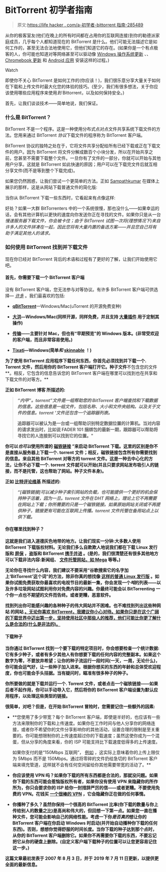 # BitTorrent 初学者指南

> 原文:[https://life hacker . com/a-初学者-bittorrent 指南-285489](https://lifehacker.com/a-beginners-guide-to-bittorrent-285489)

从你的极客室友(他们在晚上的所有时间都在占用你的互联网连接)到你的勒德派家庭成员，几乎每个人都知道现在的 BitTorrent 是什么。他们可能无法描述它是如何工作的，甚至无法合法地使用它，但他们知道它的存在。(如果你是一个有点极客的人，你可能也知道对等网络甚至可以驱动像 [Windows 操作系统更新](https://lifehacker.com/windows-10-uses-your-bandwidth-to-distribute-updates-d-1721091469) 、、 [Chromebook 更新](https://support.google.com/chrome/a/answer/3168106?hl=en) 和 [Android 应用](https://www.androidpolice.com/2018/10/24/hands-google-play-peer-peer-app-sharing-files-go/) 安装这样的过程。)

Watch

即使你不关心 BitTorrent 是如何工作的(你应该！)，我们很乐意分享大量关于如何在下载和上传文件时最大化您的体验的技巧。(至少，我们有很多想法，关于你应该使用哪些应用程序来使用*到* Bittorrent，以及如何保持安全。)

首先，让我们谈谈技术——简单地说，我们保证。

### **什么是 BitTorrent？**

BitTorrent 不是一个程序。这是一种使用分布式点对点文件共享系统下载文件的方法。您用来通过 BitTorrent *协议*下载文件的程序称为 BitTorrent 客户端。

BitTorrent 协议的独特之处在于，它将文件共享分配给所有已经下载或正在下载文件的用户。因为 BitTorrent 将文件分解成数百个小块分发，所以在开始共享之前，您甚至不需要下载整个文件。一旦你有了文件的一部分，你就可以开始与其他用户分享。这就是 BitTorrent 如此快速的原因；用户可以在下载完文件后就互相分享文件(而不是等到整个下载完成)。

如果您仍然困惑，让我们尝试一个更简单的方法。正如 [Sampathkumar](https://medium.com/@sampathkumar27896/how-bittorrent-works-79a64d22709c) 在媒体上展示的那样，这是从网站下载普通文件的简化版:

当你从 BitTorrent 下载一些东西时，它看起来有点像这样:

好处？如果一大群 BitTorrenters 中的一个系统很慢，那也没什么——如果幸运的话，会有其他计算机以更快的速度向你发送你正在寻找的文件。如果你只是从一台*慢速服务器下载文件，你会被卡住；由于 BitTorrent 试图一次将(理想情况下)来自许多人的文件拼凑在一起，因此您将有大量内置的备选方案——并且您自己将有助于满足其他人的请求。*

### **如何使用 BitTorrent 找到并下载文件**

现在你已经对 BitTorrent 背后的术语和过程有了更好的了解，让我们开始使用它吧。

#### **首先，你需要下载一个 BitTorrent 客户端**

没有 BitTorrent 客户端，您无法参与对等协议。有许多 BitTorrent 客户端可供选择— [*许多*](https://en.wikipedia.org/wiki/Comparison_of_BitTorrent_clients) 。我们最喜欢的包括:

*   [**qBitTorrent**](https://www.qbittorrent.org/)—Windows/Mac(uTorrent 的开源免费变种)

*   [**大洪**](https://deluge-torrent.org/)**—Windows/Mac(同样开源，同样免费，并且支持 [大量插件](https://dev.deluge-torrent.org/wiki/Plugins) 用于定制其操作)** 
*   **[**传输**](https://transmissionbt.com/)——主要针对 Mac，但也有“早期预览”的 Windows 版本。(非常受欢迎的客户端，而且非常容易使用。)** 
*   **[**Tixati**](https://www.tixati.com/)—Windows(简单*和* [skinnable](https://github.com/theLMGN/matches) ！)**

**为了使用 BitTorrent 应用程序下载任何东西，你首先必须找到并下载一个. Torrent 文件，然后用你的 BitTorrent 客户端打开它。种子文件**不包含您的文件**。相反，它包含的信息告诉您的 BitTorrent 客户端在哪里可以找到也在共享和下载文件的对等方。** 

**正如 BitTorrent 博客 所描述的:**

> ***“内甲”。torrent”文件是一组帮助您的 BitTorrent 客户端查找和下载数据的信息。这些信息是一组文件，包括名称、大小和文件夹结构。以及关于文件的信息。torrent '文件还包含一个追踪器列表。***
> 
> **追踪器可以被认为是一台或一组帮助识别特定数据位置的计算机。当对内容的请求发出时，比如说 FADER 101 捆绑包的最新一期，跟踪器可以帮助将寻找它的人连接到可以找到它的位置。"**

**你可以*也可以*使用所谓的 [磁铁链接](https://lifehacker.com/what-are-magnet-links-and-how-do-i-use-them-to-downloa-5875899) ”来启动 BitTorrent 下载。这里的区别是你不是直接从服务器上下载一个. torrent 文件；相反，磁铁链接包含所有你需要找到的信息。来自其他 BitTorrent 对等方的 torrent 文件。这是一种去中心化的方法，让你不必下载一个. torrent 文件就可以开始(并且只要求网站发布吸引人的链接，而不是托管，这也帮助了网站。种子文件本身)。**

**正如 [比特评论维基](http://wiki.bitcomet.com/peers_seeds_torrent_tracker_dht_peer_exchange_pex_magnet_links) 所描述的:**

> ***“[磁铁链接]可以减少种子索引网站的负载，也可能提供一个更好的机会保持种子活着，因为一旦。torrent 文件在 DHT 网络上，理论上它不再需要在网站上下载；你所需要的只是一个磁铁链接。如果原始网站关闭或不再提供种子，链接更有可能在互联网上传播。torrent 文件托管在备用站点上以供下载。***

#### **你在哪里找到种子？**

**这就是我们进入道德灰色地带的地方。让我们现实一分钟:大多数人使用 BitTorrent 下载版权材料。无论我们多么自欺欺人地说我们都在下载 Linux 发行版和 [屏保](https://electricsheep.org/) ，盗版和 BitTorrent [携手并进](https://www.wired.com/story/how-bittorrent-spurred-the-streaming-revolution/) 。(是的，我们很清楚还有很多其他地方可以下载非法内容:新闻组、 [文件托管网站，如 Mega](https://lifehacker.com/google-one-is-now-open-for-everyone-but-is-it-a-good-d-1826049257) 等等。)**

**无论你在寻找什么内容，我们建议不要采用“谷歌搜索它的名字加上‘BitTorrent’这个词”的方法，除非你真的想找像 [这样的普通 Linux 发行版](https://distrowatch.com/dwres.php?resource=bittorrent) 。如果你试图免费获取你最喜欢的电视节目的最新一集，你会发现一个*吨*的列表——以及许多垃圾网站试图利用你对免费内容的兴趣。你最终可能会以 BitTorrenting 一个你一点也不期望的文件而告终。或者更糟，恶意软件。**

**找到列出你可能感兴趣的各种种子的伟大网站并不困难。也不难找到列出这些种网站 的网站 [。无论你喜欢 BitTorrent，我建议你小心对待。如果你只是在这个广阔的下载世界中迈出第一步，坚持使用社区中那些人的推荐，他们可能比你更了解什么是合法的(什么是非法的)。](https://www.reddit.com/r/trackers/)**

#### ****下载种子****

**当你通过 BitTorrent 找到一个要下载的特定项目时，你会想要检查一个统计数据:它有多少种子，或者有多少其他人有你想要下载的任何内容的完整副本。如果这个数字为零，不要放弃希望；让你的种子流运行一段时间(一天，一周，无论什么)，你可能会运气好，让一些种子加入进来。根据你想买的东西的年龄和总体受欢迎程度，你也可能会手头拮据。当有疑问时，瞄准有很多种子的种子。**

**你所要做的就是下载并运行一个. Torrent 文件，或者点击一个磁铁链接——如果后者不起作用，你可以手动导入它，然后将你的 BitTorrent 客户端设置为默认应用程序，以处理这些类型的链接。**

**很简单，对吧？但是，在开始 BitTorrent 冒险时，您需要记住一些额外的因素:**

*   **您使用了多少带宽？每个 BitTorrent 客户端，即使是半好的，也应该有一些方法来限制你的下载和上传速度。如果你在工作时间与他人分享你的网络连接，或者你不希望你的文件分享影响你的其他活动，设置合理的限制是至关重要的。你可能想限制你的上传速度超过你的下载速度；虽然这使你成为一个混蛋，但从分享的角度来看，你的 ISP 可能支持比下载速度低得多的上传速度。

    如果你支付的是“150Mbps 互联网”， [例如](https://www.cabletv.com/xfinity/internet) ，这实际上意味着你的上传上限仅为 5Mbps 而不是 150Mbps。通过将零碎的文件扔给急切的 BitTorrent 客户端来填充管道，这样就不会有任何空间留给你其他需要带宽的活动了。**
*   **你应该使用 VPN 吗？如果你下载的所有东西都是合法的，那就没问题。如果你下载的东西可能会惹恼版权所有者，如果你没有使用 VPN 来隐藏你的所作所为，你只会要求你的 ISP 给你一封措辞严厉的信——或者更糟。不要使用免费的 VPN。花钱买 [一个很棒的 VPN](https://lifehacker.com/how-to-choose-a-vpn-1831320407) ，它会隐藏你正在做的任何事情。**
*   **你播种了多久？虽然你保持一个很高的 BitTorrent 比率(你下载的数量与你上传给别人的数量之比)是高尚和伟大的，但回想一下第一点。如果您一直在播种文件，您可能会影响自己的网络性能。考虑一下你*是否真的*想让你的 BitTorrent 客户端在你启动 Windows 时启动(并开始自动播种你下载的任何东西)。否则，想想你觉得舒服的时间长度。当你下载的种子达到那个点时，从你的 BitTorrent 客户端删除它。如果你不再需要你下载的东西，不要忘记把它从你的硬盘上删除。(自定义客户端下载种子的位置可以让您更容易记住这一步。)**

**这篇文章最初发表于 2007 年 8 月 3 日，并于 2019 年 7 月 11 日更新，以提供更全面的最新信息。**
